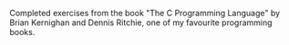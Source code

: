 Completed exercises from the book "The C Programming Language" by 
Brian Kernighan and Dennis Ritchie, one of my favourite programming books.
